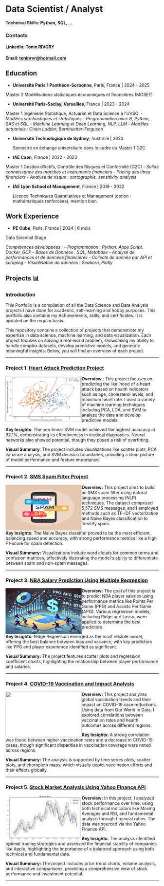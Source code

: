 # Data Scientist / Analyst

#### Technical Skills: Python, SQL, …

### Contacts
#### LinkedIn: Tonin RIVORY
#### Email: toninrvr@hotmail.com

## Education
- **Université Paris 1 Panthéon-Sorbonne**, Paris, France | 2024 - 2025

Master 2 Modélisations statistiques économiques et financières (MOSEF)
- **Université Paris-Saclay, Versailles**, France | 2023 - 2024

Master 1 Ingénierie Statistique, Actuariat et Data Science à l’UVSQ.
    - *Modèles stochastiques et statistiques*
    - *Programmation avec R, Python, SAS et SQL*
    - *Machine Learning et Deep Learning, NLP, LLM*
    - *Modèles actuariels : Chain Ladder, Bornhuetter-Ferguson*

- **Université Technologique de Sydney**, Australie | 2023

  Semestre en échange universitaire dans le cadre du Master 1 G2C
- **IAE Caen**, France | 2022 - 2023

Master 1 Gestion d’Actifs, Contrôle des Risques et Conformité (G2C)
    - *Solide connaissance des marchés et instruments financiers*
    - *Pricing des titres financiers*
    - *Analyse de risque : cartographie, sensitivity analysis*
- **IAE Lyon School of Management**, France | 2019 - 2022

  Licence Techniques Quantitatives et Management (option : mathématiques renforcées), mention bien.

## Work Experience
- **PE Cube**, Paris, France | 2024 | 6 mois

Data Scientist Stage

*Compétences développées :*
    - *Programmation : Python, Apps Script, Docker, GCP*
    - *Bases de Données : SQL, Metabase*
    - *Analyse de performances et de données financières*
    - *Collecte de donnée par API et scraping*
    - *Visualisation de données : Seaborn, Plotly*


## Projects 📊

### Introduction
This Portfolio is a compilation of all the Data Science and Data Analysis projects I have done for academic, self-learning and hobby purposes. This portfolio also contains my Achievements, skills, and certificates. It is updated on the regular basis.

This repository contains a collection of projects that demonstrate my expertise in data science, machine learning, and data visualization. Each project focuses on solving a real-world problem, showcasing my ability to handle complex datasets, develop predictive models, and generate meaningful insights. 
Below, you will find an overview of each project.

---

### Project 1. [Heart Attack Prediction Project](https://github.com/ton1rvr/portfolio/tree/07d5fa29fe8bedf42a502b5657f44f53c12fa21a/Project%201%20-%20Heart%20Attack%20Prediction%20(ML%20w%3A%20python))

<img align="left" width="250" height="150" src="https://github.com/ton1rvr/portfolio/blob/main/assets/img/heartattack.png"> 

**Overview** : This project focuses on predicting the likelihood of a heart attack based on health indicators such as age, cholesterol levels, and maximum heart rate. I used a variety of machine learning techniques including PCA, LDA, and SVM to analyze the data and develop predictive models.

**Key Insights**: The non-linear SVM model achieved the highest accuracy at 92.1%, demonstrating its effectiveness in medical diagnostics. Neural networks also showed potential, though they posed a risk of overfitting.

**Visual Summary**: The project includes visualizations like scatter plots, PCA variance analysis, and SVM decision boundaries, providing a clear picture of model performance and feature importance.

---

### Project 2. [SMS Spam Filter Project](https://github.com/ton1rvr/portfolio/tree/07d5fa29fe8bedf42a502b5657f44f53c12fa21a/Project%202%20-%20SMS%20Spam%20Filter%20(NLP%20w%3A%20python))

<img align="left" width="250" height="150" src="https://github.com/ton1rvr/portfolio/blob/main/assets/img/spam.png"> 

**Overview:** This project aims to build an SMS spam filter using natural language processing (NLP) techniques. The dataset comprised 5,572 SMS messages, and I employed methods such as TF-IDF vectorization and Naive Bayes classification to identify spam.

**Key Insights:** The Naive Bayes classifier proved to be the most efficient, balancing speed and accuracy, with strong performance metrics like a high F1-score for spam detection.

**Visual Summary:** Visualizations include word clouds for common terms and confusion matrices, effectively illustrating the model's ability to differentiate between spam and non-spam messages.

---

### Project 3. [NBA Salary Prediction Using Multiple Regression](https://github.com/ton1rvr/portfolio/tree/07d5fa29fe8bedf42a502b5657f44f53c12fa21a/Project%203%20-%20NBA%20Salary%20Prediction%20(Multiple%20Reg%20w%3A%20R))

<img align="left" width="250" height="150" src="https://github.com/ton1rvr/portfolio/blob/main/assets/img/nbasalary.png"> 

**Overview:** The goal of this project is to predict NBA player salaries using performance metrics like Points Per Game (PPG) and Assists Per Game (APG). Various regression models, including Ridge and Lasso, were applied to determine the best predictors.

**Key Insights:** Ridge Regression emerged as the most reliable model, offering the best balance between bias and variance, with key predictors like PPG and player experience identified as significant.

**Visual Summary:** The project features scatter plots and regression coefficient charts, highlighting the relationship between player performance and salaries.

---

### Project 4. [COVID-19 Vaccination and Impact Analysis](https://github.com/ton1rvr/portfolio/tree/07d5fa29fe8bedf42a502b5657f44f53c12fa21a/Project%204%20-%20COVID-19%20Analysis%20(data%20viz%20w%3A%20python))

<img align="left" width="250" height="150" src="https://github.com/ton1rvr/portfolio/blob/main/assets/img/coronavirus.png"> 

**Overview:** This project analyzes global vaccination trends and their impact on COVID-19 case reductions. Using data from Our World in Data, I explored correlations between vaccination rates and health outcomes across different regions.

**Key Insights:** A strong correlation was found between higher vaccination rates and a decrease in COVID-19 cases, though significant disparities in vaccination coverage were noted across regions.

**Visual Summary:** The analysis is supported by time series plots, scatter plots, and choropleth maps, which visually depict vaccination efforts and their effects globally.

---

### Project 5. [Stock Market Analysis Using Yahoo Finance API](https://github.com/ton1rvr/portfolio/tree/07d5fa29fe8bedf42a502b5657f44f53c12fa21a/Project%205%20-%20Stock%20Market%20Analysis%20(YFinance%20API%20w%3A%20python))

<img align="left" width="250" height="150" src="https://github.com/ton1rvr/portfolio/blob/main/assets/img/yfinance.png"> 

**Overview:** In this project, I analyzed stock performance over time, using both technical indicators like Moving Averages and RSI, and fundamental analysis through financial ratios. The data was sourced via the Yahoo Finance API.

**Key Insights:** The analysis identified optimal trading strategies and assessed the financial stability of companies like Apple, highlighting the importance of a balanced approach using both technical and fundamental data.

**Visual Summary:** The project includes price trend charts, volume analysis, and interactive comparisons, providing a comprehensive view of stock performance and investment potential.

---
